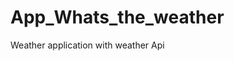 # App_Whats_the_weather
Weather application with weather  Api   














































































































































  

















